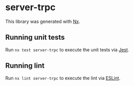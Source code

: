 # server-trpc

This library was generated with [Nx](https://nx.dev).

## Running unit tests

Run `nx test server-trpc` to execute the unit tests via [Jest](https://jestjs.io).

## Running lint

Run `nx lint server-trpc` to execute the lint via [ESLint](https://eslint.org/).
